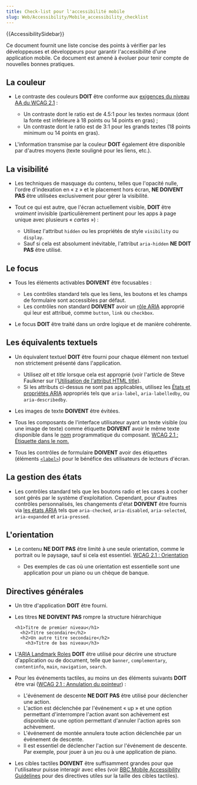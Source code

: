 ```yaml
---
title: Check-list pour l'accessibilité mobile
slug: Web/Accessibility/Mobile_accessibility_checklist
---
```


{{AccessibilitySidebar}}

Ce document fournit une liste concise des points à vérifier par les développeuses et développeurs pour garantir l'accessibilité d'une application mobile. Ce document est amené à évoluer pour tenir compte de nouvelles bonnes pratiques.

## La couleur

- Le contraste des couleurs **DOIT** être conforme aux [exigences du niveau AA du WCAG 2.1](https://www.w3.org/TR/WCAG/#contrast-minimum) :

  - Un contraste dont le ratio est de 4.5:1 pour les textes normaux (dont la fonte est inférieure à 18 points ou 14 points en gras) ;
  - Un contraste dont le ratio est de 3:1 pour les grands textes (18 points minimum ou 14 points en gras).

- L'information transmise par la couleur **DOIT** également être disponible par d'autres moyens (texte souligné pour les liens, etc.).

## La visibilité

- Les techniques de masquage du contenu, telles que l'opacité nulle, l'ordre d'indexation en « z » et le placement hors écran, **NE DOIVENT PAS** être utilisées exclusivement pour gérer la visibilité.
- Tout ce qui est autre, que l'écran actuellement visible, **DOIT** être _vraiment_ invisible (particulièrement pertinent pour les apps à page unique avec plusieurs « _cartes_ ») :

  - Utilisez l'attribut `hidden` ou les propriétés de style `visibility` ou `display`.
  - Sauf si cela est absolument inévitable, l'attribut `aria-hidden` **NE DOIT PAS** être utilisé.

## Le focus

- Tous les éléments activables **DOIVENT** être focusables :

  - Les contrôles standard tels que les liens, les boutons et les champs de formulaire sont accessibles par défaut.
  - Les contrôles non standard **DOIVENT** avoir un [rôle ARIA](/fr/docs/Web/Accessibility/ARIA/Roles) approprié qui leur est attribué, comme `button`, `link` ou `checkbox`.

- Le focus **DOIT** être traité dans un ordre logique et de manière cohérente.

## Les équivalents textuels

- Un équivalent textuel **DOIT** être fourni pour chaque élément non textuel non strictement présenté dans l'application.

  - Utilisez _alt_ et _title_ lorsque cela est approprié (voir l'article de Steve Faulkner sur l'[Utilisation de l'attribut HTML title](https://www.tpgi.com/using-the-html-title-attribute-updated/)).
  - Si les attributs ci-dessus ne sont pas applicables, utilisez les [États et propriétés ARIA](https://www.w3.org/TR/wai-aria-1.1/#state_prop_def) appropriés tels que `aria-label`, `aria-labelledby`, ou `aria-describedby`.

- Les images de texte **DOIVENT** être évitées.
- Tous les composants de l'interface utilisateur ayant un texte visible (ou une image de texte) comme étiquette **DOIVENT** avoir le même texte disponible dans le [nom](https://www.w3.org/TR/WCAG21/#dfn-name) programmatique du composant. [WCAG 2.1 : Étiquette dans le nom.](https://www.w3.org/WAI/WCAG21/Understanding/label-in-name.html)
- Tous les contrôles de formulaire **DOIVENT** avoir des étiquettes (éléments [`<label>`](/fr/docs/Web/HTML/Element/label)) pour le bénéfice des utilisateurs de lecteurs d'écran.

## La gestion des états

- Les contrôles standard tels que les boutons radio et les cases à cocher sont gérés par le système d'exploitation. Cependant, pour d'autres contrôles personnalisés, les changements d'état **DOIVENT** être fournis via [les états ARIA](https://www.w3.org/TR/wai-aria-1.1/#state_prop_def) tels que `aria-checked`, `aria-disabled`, `aria-selected`, `aria-expanded` et `aria-pressed`.

## L'orientation

- Le contenu **NE DOIT PAS** être limité à une seule orientation, comme le portrait ou le paysage, sauf si cela est essentiel. [WCAG 2.1 : Orientation](https://www.w3.org/WAI/WCAG21/Understanding/orientation.html)

  - Des exemples de cas où une orientation est essentielle sont une application pour un piano ou un chèque de banque.

## Directives générales

- Un titre d'application **DOIT** être fourni.
- Les titres **NE DOIVENT PAS** rompre la structure hiérarchique

  ```html-nolint
  <h1>Titre de premier niveau</h1>
    <h2>Titre secondaire</h2>
    <h2>Un autre titre secondaire</h2>
      <h3>Titre de bas niveau</h3>
  ```

- L'[ARIA Landmark Roles](https://www.washington.edu/accessibility/web/landmarks/) **DOIT** être utilisé pour décrire une structure d'application ou de document, telle que `banner`, `complementary`, `contentinfo`, `main`, `navigation`, `search`.
- Pour les événements tactiles, au moins un des éléments suivants **DOIT** être vrai ([WCAG 2.1 : Annulation du pointeur](https://www.w3.org/WAI/WCAG21/Understanding/pointer-cancellation.html)) :

  - L'événement de descente **NE DOIT PAS** être utilisé pour déclencher une action.
  - L'action est déclenchée par l'événement « up » et une option permettant d'interrompre l'action avant son achèvement est disponible ou une option permettant d'annuler l'action après son achèvement.
  - L'événement de montée annulera toute action déclenchée par un événement de descente.
  - Il est essentiel de déclencher l'action sur l'événement de descente. Par exemple, pour jouer à un jeu ou à une application de piano.

- Les cibles tactiles **DOIVENT** être suffisamment grandes pour que l'utilisateur puisse interagir avec elles (voir [BBC Mobile Accessibility Guidelines](https://www.bbc.co.uk/guidelines/futuremedia/accessibility/mobile/design/touch-target-size) pour des directives utiles sur la taille des cibles tactiles).
